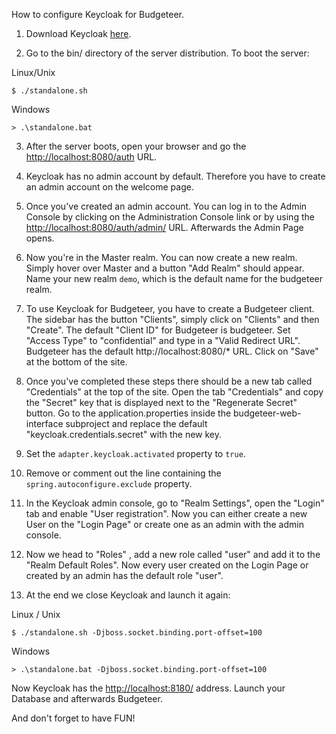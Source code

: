 How to configure Keycloak for Budgeteer.

1. Download Keycloak [here](https://www.keycloak.org/downloads.html). 

2. Go to the bin/ directory of the server distribution.
To boot the server:

Linux/Unix

`$ ./standalone.sh`

Windows

`> .\standalone.bat`

3. After the server boots, open your browser and go the
[http://localhost:8080/auth](http://localhost:8080/auth) URL.

4. Keycloak has no admin account by default. Therefore you have
to create an admin account on the welcome page.

5. Once you've created an admin account. You can log in to the Admin Console by clicking on the Administration Console link or by using the [http://localhost:8080/auth/admin/](http://localhost:8080/auth/admin/) URL.
Afterwards the Admin Page opens.

6. Now you're in the Master realm. You can now create a new realm. Simply hover over Master and a button "Add Realm" should appear.
Name your new realm `demo`, which is the default name for the budgeteer realm.

7. To use Keycloak for Budgeteer, you have to create a Budgeteer client. The sidebar has the button "Clients", simply click on "Clients" and then "Create". The default "Client ID" for Budgeteer is budgeteer.
Set "Access Type" to "confidential" and type in a "Valid Redirect URL". Budgeteer has the default http://localhost:8080/* URL.
Click on "Save" at the bottom of the site.

8. Once you've completed these steps there should be a new tab called "Credentials" at the top of the site. Open the tab "Credentials" and copy the "Secret" key that is displayed next to the "Regenerate Secret" button.
Go to the application.properties inside the budgeteer-web-interface subproject and replace the default "keycloak.credentials.secret" with the new key.
                        
9. Set the `adapter.keycloak.activated` property to `true`.

10. Remove or comment out the line containing the `spring.autoconfigure.exclude` property.

11. In the Keycloak admin console, go to "Realm Settings", open the "Login" tab and enable "User registration". Now you can either create a new User on the "Login Page" or create one as an admin with the admin console.

12. Now we head to "Roles" , add a new role called "user" and add it to the "Realm Default Roles". Now every user created on the Login Page or created by an admin has the default role "user".

13. At the end we close Keycloak and launch it again:

Linux / Unix

`$ ./standalone.sh -Djboss.socket.binding.port-offset=100`

Windows

`> .\standalone.bat -Djboss.socket.binding.port-offset=100`

Now Keycloak has the [http://localhost:8180/](http://localhost:8180/) address.
Launch your Database and afterwards Budgeteer.

And don't forget to have FUN!